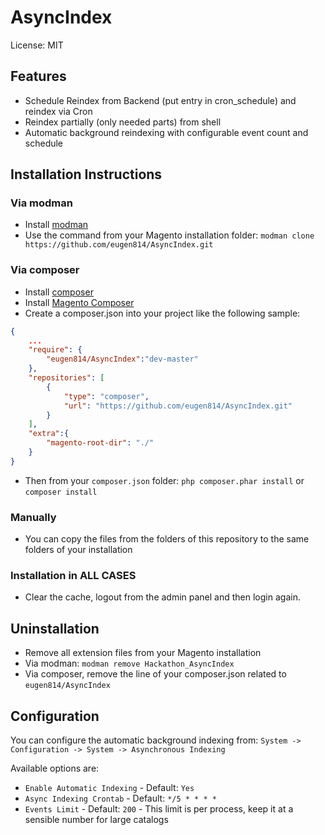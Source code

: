 AsyncIndex
==========

License: MIT

Features
--------

* Schedule Reindex from Backend (put entry in cron_schedule) and reindex via Cron
* Reindex partially (only needed parts) from shell
* Automatic background reindexing with configurable event count and schedule

Installation Instructions
-------------------------

### Via modman

- Install [modman](https://github.com/colinmollenhour/modman)
- Use the command from your Magento installation folder: `modman clone https://github.com/eugen814/AsyncIndex.git`

### Via composer
- Install [composer](http://getcomposer.org/download/)
- Install [Magento Composer](https://github.com/magento-hackathon/magento-composer-installer)
- Create a composer.json into your project like the following sample:

```json
{
    ...
    "require": {
        "eugen814/AsyncIndex":"dev-master"
    },
    "repositories": [
	    {
            "type": "composer",
            "url": "https://github.com/eugen814/AsyncIndex.git"
        }
    ],
    "extra":{
        "magento-root-dir": "./"
    }
}
```

- Then from your `composer.json` folder: `php composer.phar install` or `composer install`

### Manually
- You can copy the files from the folders of this repository to the same folders of your installation


### Installation in ALL CASES
* Clear the cache, logout from the admin panel and then login again.

Uninstallation
--------------
* Remove all extension files from your Magento installation
* Via modman: `modman remove Hackathon_AsyncIndex`
* Via composer, remove the line of your composer.json related to `eugen814/AsyncIndex`


Configuration
-------------

You can configure the automatic background indexing from: `System -> Configuration -> System -> Asynchronous Indexing`

Available options are:

* `Enable Automatic Indexing` - Default: `Yes`
* `Async Indexing Crontab` - Default: `*/5 * * * *`
* `Events Limit` - Default: `200` - This limit is per process, keep it at a sensible number for large catalogs

